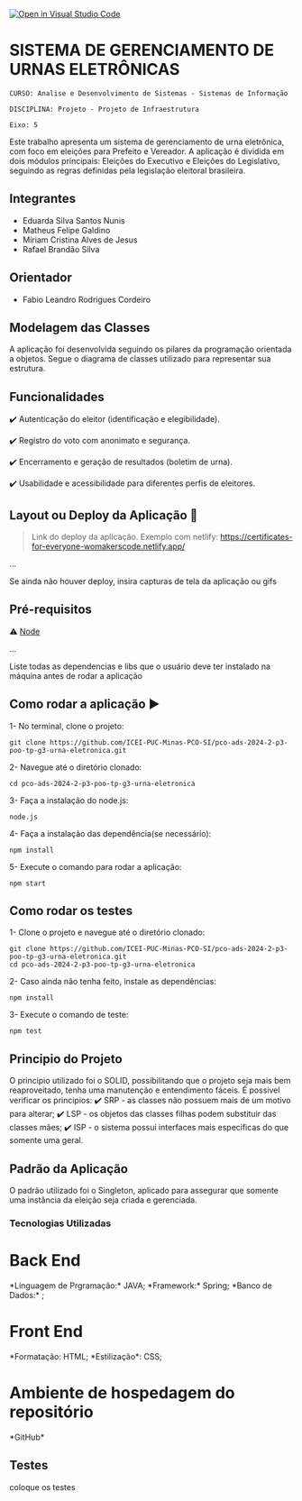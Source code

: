 [![Open in Visual Studio Code](https://classroom.github.com/assets/open-in-vscode-2e0aaae1b6195c2367325f4f02e2d04e9abb55f0b24a779b69b11b9e10269abc.svg)](https://classroom.github.com/online_ide?assignment_repo_id=17323872&assignment_repo_type=AssignmentRepo)
# SISTEMA DE GERENCIAMENTO DE URNAS ELETRÔNICAS

`CURSO: Analise e Desenvolvimento de Sistemas - Sistemas de Informação`

`DISCIPLINA: Projeto - Projeto de Infraestrutura`

`Eixo: 5`

Este trabalho apresenta um sistema de gerenciamento de urna eletrônica, com foco em eleições para Prefeito e Vereador. A aplicação é dividida em dois módulos principais: Eleições do Executivo e Eleições do Legislativo, seguindo as regras definidas pela legislação eleitoral brasileira. 

## Integrantes


* Eduarda Silva Santos Nunis
* Matheus Felipe Galdino
* Míriam Cristina Alves de Jesus
* Rafael Brandão Silva

## Orientador

* Fabio Leandro Rodrigues Cordeiro

## Modelagem das Classes

A aplicação foi desenvolvida seguindo os pilares da programação orientada a objetos. Segue o diagrama de classes utilizado para representar sua estrutura.


 ## Funcionalidades

:heavy_check_mark: Autenticação do eleitor (identificação e elegibilidade).

:heavy_check_mark: Registro do voto com anonimato e segurança.

:heavy_check_mark: Encerramento e geração de resultados (boletim de urna).

:heavy_check_mark: Usabilidade e acessibilidade para diferentes perfis de eleitores.

## Layout ou Deploy da Aplicação :dash:

> Link do deploy da aplicação. Exemplo com netlify: https://certificates-for-everyone-womakerscode.netlify.app/

... 

Se ainda não houver deploy, insira capturas de tela da aplicação ou gifs

## Pré-requisitos

:warning: [Node](https://nodejs.org/en/download/)

...

Liste todas as dependencias e libs que o usuário deve ter instalado na máquina antes de rodar a aplicação 

## Como rodar a aplicação :arrow_forward:

1- No terminal, clone o projeto: 

```
git clone https://github.com/ICEI-PUC-Minas-PCO-SI/pco-ads-2024-2-p3-poo-tp-g3-urna-eletronica.git
```
2- Navegue até o diretório clonado:
```
cd pco-ads-2024-2-p3-poo-tp-g3-urna-eletronica
```
3- Faça a instalação do node.js:
```
node.js
```
4- Faça a instalação das dependência(se necessário):
```
npm install
```
5- Execute o comando para rodar a aplicação:
```
npm start
```


## Como rodar os testes
1- Clone o projeto e navegue até o diretório clonado:
```
git clone https://github.com/ICEI-PUC-Minas-PCO-SI/pco-ads-2024-2-p3-poo-tp-g3-urna-eletronica.git
cd pco-ads-2024-2-p3-poo-tp-g3-urna-eletronica
```
2- Caso ainda não tenha feito, instale as dependências:
```
npm install
```
3- Execute o comando de teste:
```
npm test
```


## Principio do Projeto

O principio utilizado foi o SOLID, possibilitando que o projeto seja mais bem reaproveitado, tenha uma manutenção e entendimento fáceis. É possivel verificar os principios: :heavy_check_mark: SRP - as classes não possuem mais de um motivo para alterar;
:heavy_check_mark: LSP - os objetos das classes filhas podem substituir das classes mães;
:heavy_check_mark: ISP - o sistema possui interfaces mais especificas do que somente uma geral.

## Padrão da Aplicação

O padrão utilizado foi o Singleton, aplicado para assegurar que somente uma instância da eleição seja criada e gerenciada.

### Tecnologias Utilizadas

<H1>Back End</H1> 
*Linguagem de Prgramação:* JAVA;
*Framework:* Spring;
*Banco de Dados:* ;

<H1>Front End</H1> 
*Formatação: HTML;
*Estilização*: CSS;

<H1>Ambiente de hospedagem do repositório</H1> 
*GitHub*

## Testes

coloque os testes







